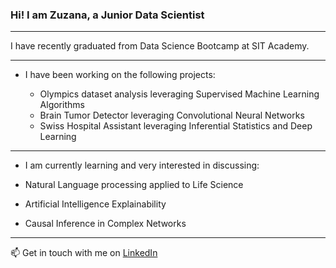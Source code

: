 ### Hi! I am Zuzana, a Junior Data Scientist

-----------------------------------------------------------------------------------

I have recently graduated from Data Science Bootcamp at SIT Academy.

-----------------------------------------------------------------------------------

- I have been working on the following projects:
 
  - Olympics dataset analysis leveraging Supervised Machine Learning Algorithms
  - Brain Tumor Detector leveraging Convolutional Neural Networks
  - Swiss Hospital Assistant leveraging Inferential Statistics and Deep Learning

-----------------------------------------------------------------------------------

- I am currently learning and very interested in discussing:

 - Natural Language processing applied to Life Science
 - Artificial Intelligence Explainability
 - Causal Inference in Complex Networks

-----------------------------------------------------------------------------------

📫 Get in touch with me on [LinkedIn](https://www.linkedin.com/in/zuzanadostalova00/) 
